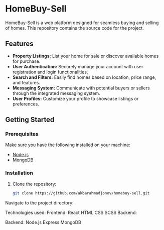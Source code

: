 # HomeBuy-Sell

HomeBuy-Sell is a web platform designed for seamless buying and selling of homes. This repository contains the source code for the project.

## Features

- **Property Listings:** List your home for sale or discover available homes for purchase.
- **User Authentication:** Securely manage your account with user registration and login functionalities.
- **Search and Filters:** Easily find homes based on location, price range, and features.
- **Messaging System:** Communicate with potential buyers or sellers through the integrated messaging system.
- **User Profiles:** Customize your profile to showcase listings or preferences.

## Getting Started

### Prerequisites

Make sure you have the following installed on your machine:

- [Node.js](https://nodejs.org/)
- [MongoDB](https://www.mongodb.com/)

### Installation

1. Clone the repository:

   ```bash
   git clone https://github.com/akbarahmadjonov/homebuy-sell.git
Navigate to the project directory:

Technologies used: 
 Frontend:
  React
  HTML
  CSS
  SCSS
  Backend:

 Backend:
  Node.js
  Express
  MongoDB
